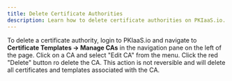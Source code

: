 ```yaml
---
title: Delete Certificate Authorities
description: Learn how to delete certificate authorities on PKIaaS.io.
---
```

To delete a certificate authority, login to PKIaaS.io and navigate to **Certificate Templates -> Manage CAs** in the navigation pane on the left of the page. Click on a CA and select "Edit CA" from the menu. Click the red "Delete" button ro delete the CA. This action is not reversible and will delete all certificates and templates associated with the CA.